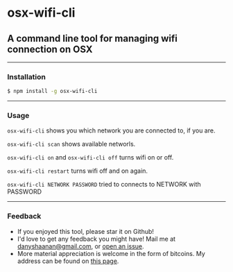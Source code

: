 # osx-wifi-cli
## A command line tool for managing wifi connection on OSX

* * *
### Installation
```bash
$ npm install -g osx-wifi-cli
```
* * *
### Usage

`osx-wifi-cli` shows you which network you are connected to, if you are.

`osx-wifi-cli scan` shows available networls.

`osx-wifi-cli on` and `osx-wifi-cli off` turns wifi on or off.

`osx-wifi-cli restart` turns wifi off and on again.

`osx-wifi-cli NETWORK PASSWORD` tried to connects to NETWORK with PASSWORD

* * *
### Feedback
* If you enjoyed this tool, please star it on Github!
* I'd love to get any feedback you might have! Mail me at danyshaanan@gmail.com, or [open an issue](https://github.com/danyshaanan/osx-wifi-cli/issues/new).
* More material appreciation is welcome in the form of bitcoins. My address can be found on [this page](http://danyshaanan.com/bitcoin).

